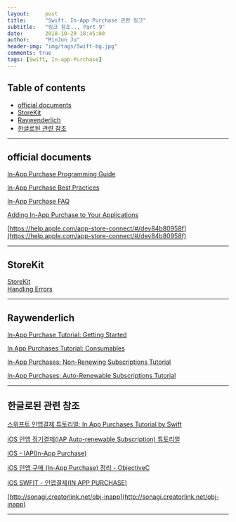 ```yaml
---
layout:     post
title:      "Swift. In-App Purchase 관련 링크"
subtitle:   "링크 참조.., Part 9"
date:       2018-10-29 18:45:00
author:     "MinJun Ju"
header-img: "img/tags/Swift-bg.jpg"
comments: true 
tags: [Swift, In-app-Purchase]
---
```


## Table of contents 

  - [<U>official documents</U>](#section-id-12)
  - [<U>StoreKit</U>](#section-id-26)
  - [<U>Raywenderlich</U>](#section-id-33)
  - [<U>한글로된 관련 참조</U>](#section-id-46)
  
---

<div id='section-id-12'/>

## official documents 

[In-App Purchase Programming Guide](https://developer.apple.com/library/archive/documentation/NetworkingInternet/Conceptual/StoreKitGuide/Introduction.html#//apple_ref/doc/uid/TP40008267)<br>

[In-App Purchase Best Practices](https://developer.apple.com/library/archive/technotes/tn2387/_index.html#//apple_ref/doc/uid/DTS40014795)<br>

[In-App Purchase FAQ](https://developer.apple.com/library/archive/technotes/tn2413/_index.html#//apple_ref/doc/uid/DTS40016228)<br>

[Adding In-App Purchase to Your Applications](https://developer.apple.com/library/archive/technotes/tn2259/_index.html#//apple_ref/doc/uid/DTS40009578)<br>

[https://help.apple.com/app-store-connect/#/dev84b80958f](https://help.apple.com/app-store-connect/#/dev84b80958f)

---

<div id='section-id-26'/>

## StoreKit

[StoreKit](https://developer.apple.com/documentation/storekit)<br>
[Handling Errors](https://developer.apple.com/documentation/storekit/handling_errors)<br>

---

<div id='section-id-33'/>

## Raywenderlich

[In-App Purchase Tutorial: Getting Started](https://www.raywenderlich.com/5456-in-app-purchase-tutorial-getting-started)<br>

[In App Purchases Tutorial: Consumables](https://www.raywenderlich.com/1145-in-app-purchases-tutorial-consumables)<br>

[In-App Purchases: Non-Renewing Subscriptions Tutorial](https://www.raywenderlich.com/754-in-app-purchases-non-renewing-subscriptions-tutorial)

[In-App Purchases: Auto-Renewable Subscriptions Tutorial](https://www.raywenderlich.com/659-in-app-purchases-auto-renewable-subscriptions-tutorial)


---

<div id='section-id-46'/>

## 한글로된 관련 참조 

[스위프트 인앱결제 튜토리얼: In App Purchases Tutorial by Swift](http://www.appleofeyes.com/%EC%8A%A4%EC%9C%84%ED%94%84%ED%8A%B8-%EC%9D%B8%EC%95%B1%EA%B2%B0%EC%A0%9C-%ED%8A%9C%ED%86%A0%EB%A6%AC%EC%96%BC-app-purchases-tutorial-swift/)<br>

[iOS 인앱 정기결제(IAP Auto-renewable Subscription) 튜토리얼](https://www.letmecompile.com/in-app-purchase-auto-renewable-subscription/)<br>

[iOS - IAP(In-App Purchase)](http://korea-developer.tistory.com/entry/iOS-IAPInApp-Purchase)<br>

[iOS 인앱 구매 (In-App Purchase) 정리 - ObjectiveC](http://www.developer-leby.kim/161)<br>

[iOS SWFIT - 인앱결제(IN APP PURCHASE)](http://avilos.codes/mobile/ios-swift/ios-swift-%EC%9D%B8%EC%95%B1%EA%B2%B0%EC%A0%9Cin-app-purchase/)<br>

[http://sonagi.creatorlink.net/obj-inapp](http://sonagi.creatorlink.net/obj-inapp)


---

